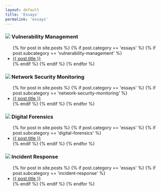 ```yaml
---
layout: default
title: 'Essays'
permalink: 'essays'
---
```


<h3><img src="{{ site.baseurl }}/assets/pt.png"> Vulnerability Management</h3>
  <ul class="posts-list">
    {% for post in site.posts %}
      {% if post.category == 'essays' %}
        {% if post.subcategory == 'vulnerability-management' %}
          <li><a href="{{ post.url | relative_url }}">{{ post.title }}</a></li>
        {% endif %}
      {% endif %}
    {% endfor %}
  </ul>

<h3><img src="{{ site.baseurl }}/assets/nsm.png"> Network Security Monitoring</h3>
  <ul class="posts-list">
    {% for post in site.posts %}
      {% if post.category == 'essays' %}
        {% if post.subcategory == 'network-security-monitoring' %}
          <li><a href="{{ post.url | relative_url }}">{{ post.title }}</a></li>
        {% endif %}
      {% endif %}
    {% endfor %}
  </ul>

<h3><img src="{{ site.baseurl }}/assets/df.png"> Digital Forensics</h3>
  <ul class="posts-list">
    {% for post in site.posts %}
      {% if post.category == 'essays' %}
        {% if post.subcategory == 'digital-forensics' %}
          <li><a href="{{ post.url | relative_url }}">{{ post.title }}</a></li>
        {% endif %}
      {% endif %}
    {% endfor %}
  </ul>

<h3><img src="{{ site.baseurl }}/assets/ir.png"> Incident Response</h3>
  <ul class="posts-list">
    {% for post in site.posts %}
      {% if post.category == 'essays' %}
        {% if post.subcategory == 'incident-response' %}
          <li><a href="{{ post.url | relative_url }}">{{ post.title }}</a></li>
        {% endif %}
      {% endif %}
    {% endfor %}
  </ul>


